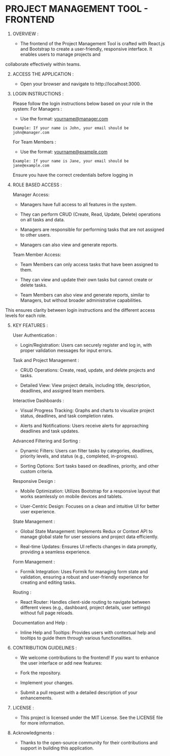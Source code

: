  #  PROJECT MANAGEMENT TOOL - FRONTEND
 
 
 1. OVERVIEW  :
    
       - The frontend of the Project Management Tool is crafted with React.js and Bootstrap to create a user-friendly, responsive interface. It enables users to manage projects and
 
 collaborate effectively within teams.
   
 2. ACCESS THE APPLICATION  :
    
       -  Open your browser and navigate to http://localhost:3000.

 3. LOGIN INSTRUCTIONS :

     Please follow the login instructions below based on your role in the system:
       For Managers :

       -   Use the format: yourname@manager.com

        Example: If your name is John, your email should be john@manager.com

       For Team Members :

      -  Use the format: yourname@example.com

        Example: If your name is Jane, your email should be jane@example.com

      Ensure you have the correct credentials before logging in       

  4. ROLE BASED ACCESS :

       Manager Access:

     -   Managers have full access to all features in the system.

     -   They can perform CRUD (Create, Read, Update, Delete) operations on all tasks and data.

     -   Managers are responsible for performing tasks that are not assigned to other users.

     -   Managers can also view and generate reports.

       Team Member Access:

     -   Team Members can only access tasks that have been assigned to them.

     -   They can view and update their own tasks but cannot create or delete tasks.

     -   Team Members can also view and generate reports, similar to Managers, but without broader administrative capabilities.

   
   This ensures clarity between login instructions and the different access levels for each role.
 
 
 5. KEY FEATURES  :
 
       User Authentication :
    
       -  Login/Registration: Users can securely register and log in, with proper validation messages for input errors.
    
       Task and Project Management :
    
       -  CRUD Operations: Create, read, update, and delete projects and tasks.
      
       -  Detailed View: View project details, including title, description, deadlines, and assigned team members.
         
      Interactive Dashboards :
    
       -  Visual Progress Tracking: Graphs and charts to visualize project status, deadlines, and task completion rates.
      
       -  Alerts and Notifications: Users receive alerts for approaching deadlines and task updates.
     
      Advanced Filtering and Sorting :
    
       -  Dynamic Filters: Users can filter tasks by categories, deadlines, priority levels, and status (e.g., completed, in-progress).
      
       -  Sorting Options: Sort tasks based on deadlines, priority, and other custom criteria.
     
      Responsive Design :

       -  Mobile Optimization: Utilizes Bootstrap for a responsive layout that works seamlessly on mobile devices and tablets.
      
       -  User-Centric Design: Focuses on a clean and intuitive UI for better user experience.
         
      State Management :
    
       -  Global State Management: Implements Redux or Context API to manage global state for user sessions and project data efficiently.
      
       -  Real-time Updates: Ensures UI reflects changes in data promptly, providing a seamless experience.
         
      Form Management :
    
       -  Formik Integration: Uses Formik for managing form state and validation, ensuring a robust and user-friendly experience for creating and editing tasks.
    
      Routing :
    
       -  React Router: Handles client-side routing to navigate between different views (e.g., dashboard, project details, user settings) without full page reloads.
    
      Documentation and Help :
    
       -  Inline Help and Tooltips: Provides users with contextual help and tooltips to guide them through various functionalities.



 6. CONTRIBUTION GUIDELINES  :

       -  We welcome contributions to the frontend! If you want to enhance the user interface or add new features:
     
       -  Fork the repository.
      
       -  Implement your changes.
      
       -  Submit a pull request with a detailed description of your enhancements.
          
 7. LICENSE  :

       -  This project is licensed under the MIT License. See the LICENSE file for more information.
   
 8. Acknowledgments  :

       -  Thanks to the open-source community for their contributions and support in building this application.
   
         
